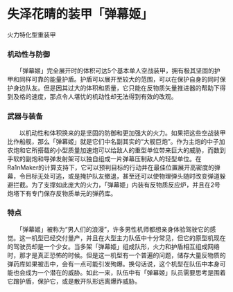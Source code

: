 # 失泽花晴的装甲「弹幕姬」
火力特化型重装甲
### 机动性与防御
　　「弹幕姬」完全展开时的体积可达5个基本单人空战装甲，拥有极其坚固的护甲和同样可靠的能量护盾。护盾可以展开至较大的范围，可以在保护自身的同时保护身边队友。但是因其过大的体积和质量，它只能在反物质矢量推进器的帮助下得到及格的速度，那点令人堪忧的机动性却无法得到有效的改观。
### 武器与装备
　　以机动性和体积换来的是坚固的防御和更加强大的火力。如果把这些空战装甲比作船舰，那么「弹幕姬」就是它们中名副其实的“大舰巨炮”。作为主炮的中子加农炮和它所搭载的小型质量加速炮可以给敌人的重型单位带来巨大的威胁，而数到手软的副炮和导弹发射架可以独自组成一片弹幕压制敌人的轻型单位。在Ra1nMaker的计算支持下，它可以预判目标的行动并在最佳位置展开高密度的弹幕，令目标无处可逃，或是掩护队友撤退，甚至还可以使物理弹头随时改变弹道躲避拦截。为了支撑如此庞大的火力，「弹幕姬」内装有反物质反应炉，并且在2号炮塔下有专门保存反物质单元的弹药库。
### 特点
　　「弹幕姬」被称为“男人们的浪漫”，许多男性机师都想亲身体验驾驶它的感觉。这一机型已经交付量产，并且在大型主力队伍中十分常见，但它的原型机现在的驾驶员却是一个少女。当多架「弹幕姬」组成队形，火力和护盾相互组成网络时，那才是真正恐怖的时候。但是这一机型有一个普遍的问题，储存大量反物质的弹药库如果被击中，会有一点可能引发殉爆。换句话说，这个机型在队伍中本身可能也会成为一个潜在的威胁。如此一来，队伍中有「弹幕姬」队员需要思考是围着它蹭护盾，保护它，或是散开队形远离爆炸威胁。
